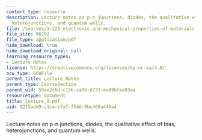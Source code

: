 ```yaml
---
content_type: resource
description: Lecture notes on p-n junctions, diodes, the qualitative effect of bias,
  heterojunctions, and quantum wells.
file: /courses/3-225-electronic-and-mechanical-properties-of-materials-fall-2007/92f5add9c1cae7a7f5468bc408a448a4_lecture_9.pdf
file_size: 86292
file_type: application/pdf
hide_download: true
hide_download_original: null
learning_resource_types:
- Lecture Notes
license: https://creativecommons.org/licenses/by-nc-sa/4.0/
ocw_type: OCWFile
parent_title: Lecture Notes
parent_type: CourseSection
parent_uid: 50ae2c6d-c15b-cafb-d733-ee89bfae03aa
resourcetype: Document
title: lecture_9.pdf
uid: 92f5add9-c1ca-e7a7-f546-8bc408a448a4
---
```

Lecture notes on p-n junctions, diodes, the qualitative effect of bias, heterojunctions, and quantum wells.